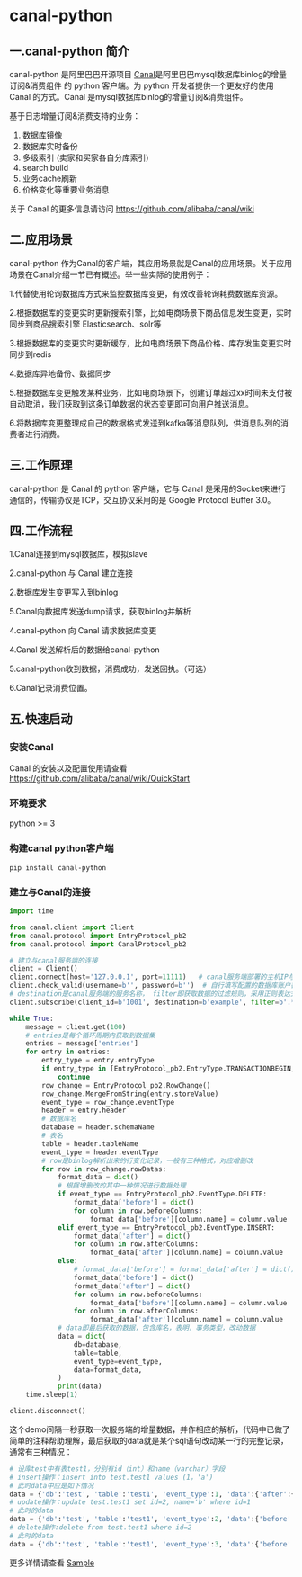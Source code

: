 # canal-python

## 一.canal-python 简介

canal-python 是阿里巴巴开源项目 [Canal](https://github.com/alibaba/canal)是阿里巴巴mysql数据库binlog的增量订阅&消费组件 的 python 客户端。为 python 开发者提供一个更友好的使用 Canal 的方式。Canal 是mysql数据库binlog的增量订阅&消费组件。

基于日志增量订阅&消费支持的业务：

1. 数据库镜像
2. 数据库实时备份
3. 多级索引 (卖家和买家各自分库索引)
4. search build
5. 业务cache刷新
6. 价格变化等重要业务消息

关于 Canal 的更多信息请访问 https://github.com/alibaba/canal/wiki

## 二.应用场景

canal-python 作为Canal的客户端，其应用场景就是Canal的应用场景。关于应用场景在Canal介绍一节已有概述。举一些实际的使用例子：

1.代替使用轮询数据库方式来监控数据库变更，有效改善轮询耗费数据库资源。

2.根据数据库的变更实时更新搜索引擎，比如电商场景下商品信息发生变更，实时同步到商品搜索引擎 Elasticsearch、solr等

3.根据数据库的变更实时更新缓存，比如电商场景下商品价格、库存发生变更实时同步到redis

4.数据库异地备份、数据同步

5.根据数据库变更触发某种业务，比如电商场景下，创建订单超过xx时间未支付被自动取消，我们获取到这条订单数据的状态变更即可向用户推送消息。

6.将数据库变更整理成自己的数据格式发送到kafka等消息队列，供消息队列的消费者进行消费。

## 三.工作原理

canal-python  是 Canal 的 python 客户端，它与 Canal 是采用的Socket来进行通信的，传输协议是TCP，交互协议采用的是 Google Protocol Buffer 3.0。

## 四.工作流程

1.Canal连接到mysql数据库，模拟slave

2.canal-python 与 Canal 建立连接

2.数据库发生变更写入到binlog

5.Canal向数据库发送dump请求，获取binlog并解析

4.canal-python 向 Canal 请求数据库变更

4.Canal 发送解析后的数据给canal-python

5.canal-python收到数据，消费成功，发送回执。（可选）

6.Canal记录消费位置。

## 五.快速启动

### 安装Canal

Canal 的安装以及配置使用请查看 https://github.com/alibaba/canal/wiki/QuickStart

### 环境要求
python >= 3

### 构建canal python客户端

````shell
pip install canal-python
````

### 建立与Canal的连接
````python
import time

from canal.client import Client
from canal.protocol import EntryProtocol_pb2
from canal.protocol import CanalProtocol_pb2

# 建立与canal服务端的连接
client = Client()
client.connect(host='127.0.0.1', port=11111)   # canal服务端部署的主机IP与端口
client.check_valid(username=b'', password=b'')  # 自行填写配置的数据库账户密码
# destination是canal服务端的服务名称， filter即获取数据的过滤规则，采用正则表达式
client.subscribe(client_id=b'1001', destination=b'example', filter=b'.*\\..*')

while True:
    message = client.get(100)
    # entries是每个循环周期内获取到数据集
    entries = message['entries']
    for entry in entries:
        entry_type = entry.entryType
        if entry_type in [EntryProtocol_pb2.EntryType.TRANSACTIONBEGIN, EntryProtocol_pb2.EntryType.TRANSACTIONEND]:
            continue
        row_change = EntryProtocol_pb2.RowChange()
        row_change.MergeFromString(entry.storeValue)
        event_type = row_change.eventType
        header = entry.header
        # 数据库名
        database = header.schemaName
        # 表名
        table = header.tableName
        event_type = header.eventType
        # row是binlog解析出来的行变化记录，一般有三种格式，对应增删改
        for row in row_change.rowDatas:
            format_data = dict()
            # 根据增删改的其中一种情况进行数据处理
            if event_type == EntryProtocol_pb2.EventType.DELETE:
                format_data['before'] = dict()
                for column in row.beforeColumns:
                    format_data['before'][column.name] = column.value
            elif event_type == EntryProtocol_pb2.EventType.INSERT:
                format_data['after'] = dict()
                for column in row.afterColumns:
                    format_data['after'][column.name] = column.value
            else:
                # format_data['before'] = format_data['after'] = dict()  采用下面的写法应该更好
                format_data['before'] = dict()
                format_data['after'] = dict()
                for column in row.beforeColumns:
                    format_data['before'][column.name] = column.value
                for column in row.afterColumns:
                    format_data['after'][column.name] = column.value
            # data即最后获取的数据，包含库名，表明，事务类型，改动数据
            data = dict(
                db=database,
                table=table,
                event_type=event_type,
                data=format_data,
            )
            print(data)
    time.sleep(1)

client.disconnect()
````
这个demo间隔一秒获取一次服务端的增量数据，并作相应的解析，代码中已做了简单的注释帮助理解，最后获取的data就是某个sql语句改动某一行的完整记录，通常有三种情况：
````python
# 设库test中有表test1，分别有id（int）和name（varchar）字段
# insert操作：insert into test.test1 values (1，'a')
# 此时data中应是如下情况
data = {'db':'test', 'table':'test1', 'event_type':1, 'data':{'after':{'id':'1', 'name':'a'}}}
# update操作：update test.test1 set id=2, name='b' where id=1
# 此时的data
data = {'db':'test', 'table':'test1', 'event_type':2, 'data':{'before':{'id':'1', 'name':'a'}, 'after':{'id':'2', 'name':'b'}}}
# delete操作:delete from test.test1 where id=2
# 此时的data
data = {'db':'test', 'table':'test1', 'event_type':3, 'data':{'before':{'id':'2', 'name':'b'}}}
````


更多详情请查看 [Sample](https://github.com/haozi3156666/canal-python/blob/master/example.py)

